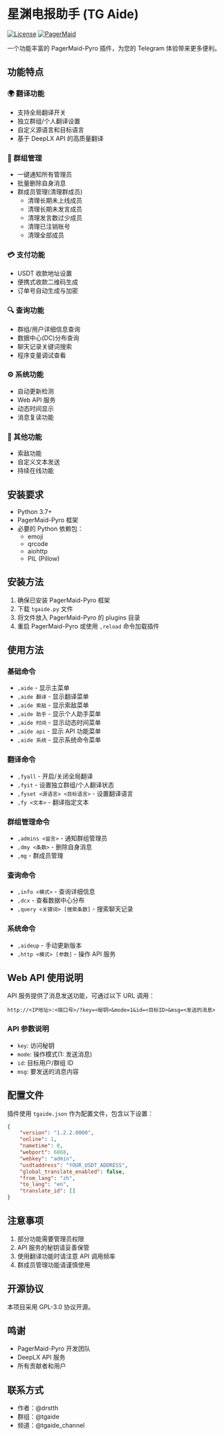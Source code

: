 # 星渊电报助手 (TG Aide)

[![License](https://img.shields.io/badge/license-GPL--3.0-blue.svg)](LICENSE)
[![PagerMaid](https://img.shields.io/badge/PagerMaid--Pyro-Plugin-blueviolet.svg)](https://github.com/TeamPGM/PagerMaid-Pyro)

一个功能丰富的 PagerMaid-Pyro 插件，为您的 Telegram 体验带来更多便利。

## 功能特点

### 🌍 翻译功能
- 支持全局翻译开关
- 独立群组/个人翻译设置
- 自定义源语言和目标语言
- 基于 DeepLX API 的高质量翻译

### 👥 群组管理
- 一键通知所有管理员
- 批量删除自身消息
- 群成员管理(清理群成员)
  - 清理长期未上线成员
  - 清理长期未发言成员
  - 清理发言数过少成员
  - 清理已注销账号
  - 清理全部成员

### 💳 支付功能
- USDT 收款地址设置
- 便携式收款二维码生成
- 订单号自动生成与加密

### 🔍 查询功能
- 群组/用户详细信息查询
- 数据中心(DC)分布查询
- 聊天记录关键词搜索
- 程序变量调试查看

### ⚙️ 系统功能
- 自动更新检测
- Web API 服务
- 动态时间显示
- 消息复读功能

### 🤖 其他功能
- 索敌功能
- 自定义文本发送
- 持续在线功能

## 安装要求

- Python 3.7+
- PagerMaid-Pyro 框架
- 必要的 Python 依赖包：
  - emoji
  - qrcode
  - aiohttp
  - PIL (Pillow)

## 安装方法

1. 确保已安装 PagerMaid-Pyro 框架
2. 下载 `tgaide.py` 文件
3. 将文件放入 PagerMaid-Pyro 的 plugins 目录
4. 重启 PagerMaid-Pyro 或使用 `,reload` 命令加载插件

## 使用方法

### 基础命令
- `,aide` - 显示主菜单
- `,aide 翻译` - 显示翻译菜单
- `,aide 索敌` - 显示索敌菜单
- `,aide 助手` - 显示个人助手菜单
- `,aide 时间` - 显示动态时间菜单
- `,aide api` - 显示 API 功能菜单
- `,aide 系统` - 显示系统命令菜单

### 翻译命令
- `,fyall` - 开启/关闭全局翻译
- `,fyit` - 设置独立群组/个人翻译状态
- `,fyset <源语言> <目标语言>` - 设置翻译语言
- `,fy <文本>` - 翻译指定文本

### 群组管理命令
- `,admins <留言>` - 通知群组管理员
- `,dmy <条数>` - 删除自身消息
- `,mg` - 群成员管理

### 查询命令
- `,info <模式>` - 查询详细信息
- `,dcx` - 查看数据中心分布
- `,query <关键词> [搜索条数]` - 搜索聊天记录

### 系统命令
- `,aideup` - 手动更新版本
- `,http <模式> [参数]` - 操作 API 服务

## Web API 使用说明

API 服务提供了消息发送功能，可通过以下 URL 调用：

```
http://<IP地址>:<端口号>/?key=<秘钥>&mode=1&id=<目标ID>&msg=<发送的消息>
```

### API 参数说明
- `key`: 访问秘钥
- `mode`: 操作模式(1: 发送消息)
- `id`: 目标用户/群组 ID
- `msg`: 要发送的消息内容

## 配置文件

插件使用 `tgaide.json` 作为配置文件，包含以下设置：

```json
{
    "version": "1.2.2.0000",
    "online": 1,
    "nametime": 0,
    "webport": 6868,
    "webkey": "admin",
    "usdtaddress": "YOUR_USDT_ADDRESS",
    "global_translate_enabled": false,
    "from_lang": "zh",
    "to_lang": "en",
    "translate_id": []
}
```

## 注意事项

1. 部分功能需要管理员权限
2. API 服务的秘钥请妥善保管
3. 使用翻译功能时请注意 API 调用频率
4. 群成员管理功能请谨慎使用

## 开源协议

本项目采用 GPL-3.0 协议开源。

## 鸣谢

- PagerMaid-Pyro 开发团队
- DeepLX API 服务
- 所有贡献者和用户

## 联系方式

- 作者：@drstth
- 群组：@tgaide
- 频道：@tgaide_channel
